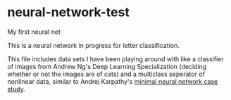 # neural-network-test
My first neural net

This is a neural network in progress for letter classification. 

This file includes data sets I have been playing around with like a classifier of images from Andrew Ng's Deep Learning Specialization (deciding whether or not the images are of cats) and a multiclass seperator of nonlinear data, similar to Andrej Karpathy's <a href = "http://cs231n.github.io/neural-networks-case-study/"> minimal neural network case study</a>.
